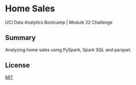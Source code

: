 # Home Sales
UCI Data Analytics Bootcamp | Module 22 Challenge

## Summary
Analyzing home sales using PySpark, Spark SQL and parquet.

## License

[MIT](https://choosealicense.com/licenses/mit/)
